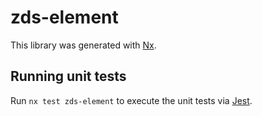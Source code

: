 # zds-element

This library was generated with [Nx](https://nx.dev).

## Running unit tests

Run `nx test zds-element` to execute the unit tests via [Jest](https://jestjs.io).
